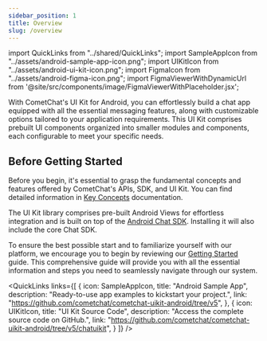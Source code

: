 ```yaml
---
sidebar_position: 1
title: Overview
slug: /overview
---
```


import QuickLinks from "../shared/QuickLinks";
import SampleAppIcon from "../assets/android-sample-app-icon.png";
import UIKitIcon from "../assets/android-ui-kit-icon.png";
import FigmaIcon from "../assets/android-figma-icon.png";
import FigmaViewerWithDynamicUrl from '@site/src/components/image/FigmaViewerWithPlaceholder.jsx';

With CometChat's UI Kit for Android, you can effortlessly build a chat app equipped with all the essential messaging features, along with customizable options tailored to your application requirements. This UI Kit comprises prebuilt UI components organized into smaller modules and components, each configurable to meet your specific needs.

## Before Getting Started

Before you begin, it's essential to grasp the fundamental concepts and features offered by CometChat's APIs, SDK, and UI Kit. You can find detailed information in [Key Concepts](/fundamentals/key-concepts) documentation.

The UI Kit library comprises pre-built Android Views for effortless integration and is built on top of the [Android Chat SDK](/sdk/android/overview). Installing it will also include the core Chat SDK.

To ensure the best possible start and to familiarize yourself with our platform, we encourage you to begin by reviewing our [Getting Started](../02-getting-started.md) guide. This comprehensive guide will provide you with all the essential information and steps you need to seamlessly navigate through our system.

<FigmaViewerWithDynamicUrl figmaUrl="https://www.figma.com/embed?embed_host=share&url=https://www.figma.com/design/hnQK6d3MCXw7QbgwoQgcZx/CometChat-UI-Kit-for-Android-(Community)?node-id=1-3&t=FVRDXZnbqcZgvguv-1" />

<QuickLinks links={[
{
icon: SampleAppIcon,
title: "Android Sample App",
description: "Ready-to-use app examples to kickstart your project.",
link: "https://github.com/cometchat/cometchat-uikit-android/tree/v5",
},
{
icon: UIKitIcon,
title: "UI Kit Source Code",
description: "Access the complete source code on GitHub.",
link: "https://github.com/cometchat/cometchat-uikit-android/tree/v5/chatuikit",
}
]} />
